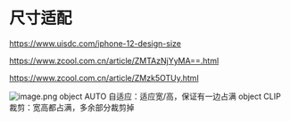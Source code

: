# 尺寸适配

<https://www.uisdc.com/iphone-12-design-size>

<https://www.zcool.com.cn/article/ZMTAzNjYyMA==.html>

<https://www.zcool.com.cn/article/ZMzk5OTUy.html>


![image.png](https://qhdtc.oss-cn-chengdu.aliyuncs.com/obsidian/20230712114023.png)
object AUTO
自适应：适应宽/高，保证有一边占满
object CLIP
裁剪：宽高都占满，多余部分裁剪掉